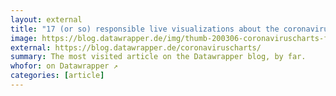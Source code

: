 ```yaml
---
layout: external
title: "17 (or so) responsible live visualizations about the coronavirus, for you to use"
image: https://blog.datawrapper.de/img/thumb-200306-coronaviruscharts-f.png
external: https://blog.datawrapper.de/coronaviruscharts/
summary: The most visited article on the Datawrapper blog, by far.
whofor: on Datawrapper ↗
categories: [article]
---
```

